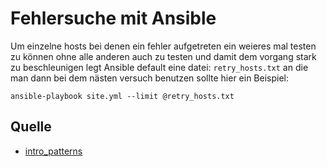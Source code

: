 # Fehlersuche mit Ansible

Um einzelne hosts bei denen ein fehler aufgetreten ein weieres mal testen zu können ohne alle anderen auch zu testen und damit dem vorgang stark zu beschleunigen legt Ansible default eine  datei: `retry_hosts.txt` an die man dann bei dem nästen versuch benutzen sollte hier ein Beispiel:

`ansible-playbook site.yml --limit @retry_hosts.txt`

## Quelle

* [intro_patterns](http://docs.ansible.com/ansible/intro_patterns.html)

